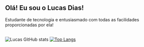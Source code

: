 ## Olá! Eu sou o Lucas Dias!
<div>
Estudante de tecnologia e entusiasmado com todas as facilidades proporcionadas por ela!
</div>
<br>

 ![Lucas GitHub stats](https://github-readme-stats.vercel.app/api?username=lucasdiasp&show_icons=true&theme=prussian) [![Top Langs](https://github-readme-stats.vercel.app/api/top-langs/?username=lucasdiasp&layout=compact&theme=prussian)](https://github.com/lucasdiasp/github-readme-stats)

<div style="display: inline_block"><br>
  
 
<link rel="stylesheet" href="https://cdn.jsdelivr.net/gh/devicons/devicon@v2.13.0/devicon.min.css">
<i class="devicon-mysql-plain"></i>
  
